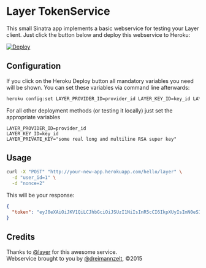# Layer TokenService

This small Sinatra app implements a basic webservice for testing your Layer client. Just click the button below and deploy this webservice to Heroku:

[![Deploy](https://www.herokucdn.com/deploy/button.png)](https://heroku.com/deploy)


## Configuration

If you click on the Heroku Deploy button all mandatory variables you need will be shown. You can set these variables via command line afterwards:

```bash
heroku config:set LAYER_PROVIDER_ID=provider_id LAYER_KEY_ID=key_id LAYER_PRIVATE_KEY="some real long and multiline RSA super key"
```

For all other deployment methods (or testing it locally) just set the appropriate variables

```
LAYER_PROVIDER_ID=provider_id 
LAYER_KEY_ID=key_id 
LAYER_PRIVATE_KEY="some real long and multiline RSA super key"
```

## Usage

```bash
curl -X "POST" "http://your-new-app.herokuapp.com/hello/layer" \
  -d "user_id=1" \
  -d "nonce=2"
```

This will be your response:

```JSON
{
  "token": "eyJ0eXAiOiJKV1QiLCJhbGciOiJSUzI1NiIsInR5cCI6IkpXUyIsImN0eSI6ImxheWVyLWVpdDt2PTEiLCJraWQiOiJmNmM0OGNjZS1jZDY3LTExZTQtYTM4NC1lYWU4YzEwMDEwYWEifQ.eyJpc3MiOiI5ZTM2OTc4NC05OGFlLTExZTQtYjYyNy03NWJkMDAwMDAwZTYiLCJwcm4iOiIiLCJpYXQiOjE0MjY4ODM1MzksImV4cCI6MTQyODA5MzEzOSwibmNlIjpudWxsfQ.GYawDvYhR0ygV5e7BQOaPBKUkXZsj5rHtePV2UcwObUHIGRajzuOlDHcamdw"
}
```


## Credits

Thanks to [@layer](http://www.layer.com) for this awesome service.  
Webservice brought to you by [@dreimannzelt](http://www.dreimannzelt.de), ©2015
